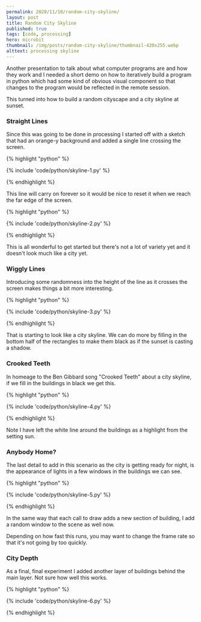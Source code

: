 ```yaml
---
permalink: 2020/11/10/random-city-skyline/
layout: post
title: Random City Skyline
published: true
tags: [code, processing]
hero: microbit
thumbnail: /img/posts/random-city-skyline/thumbnail-420x255.webp
alttext: processing skyline
---
```


Another presentation to talk about what computer programs are and how they work and I needed a short demo on how to iteratively build
a program in python which had some kind of obvious visual component so that changes to the program would be reflected in the remote session.

This turned into how to build a random cityscape and a city skyline at sunset.

### Straight Lines

Since this was going to be done in processing I started off with a sketch that had an orange-y background and added a single line crossing the
screen.

{% highlight "python" %}

{% include 'code/python/skyline-1.py' %}

{% endhighlight %}

This line will carry on forever so it would be nice to reset it when we reach the far edge of the screen.

{% highlight "python" %}

{% include 'code/python/skyline-2.py' %}

{% endhighlight %}

This is all wonderful to get started but there's not a lot of variety yet and it doesn't look much like a city yet.

### Wiggly Lines

Introducing some randomness into the height of the line as it crosses the screen makes things a bit more interesting.

{% highlight "python" %}

{% include 'code/python/skyline-3.py' %}

{% endhighlight %}

That is starting to look like a city skyline. We can do more by filling in the bottom half of the rectangles to make them
black as if the sunset is casting a shadow.

### Crooked Teeth

In homeage to the Ben Gibbard song "Crooked Teeth" about a city skyline, if we fill in the buildings in black we get this.

{% highlight "python" %}

{% include 'code/python/skyline-4.py' %}

{% endhighlight %}

Note I have left the white line around the buildings as a highlight from the setting sun.

### Anybody Home?

The last detail to add in this scenario as the city is getting ready for night, is the appearance of lights in a few windows in the
buildings we can see.

{% highlight "python" %}

{% include 'code/python/skyline-5.py' %}

{% endhighlight %}

In the same way that each call to draw adds a new section of building, I add a random window to the scene as well now.

Depending on how fast this runs, you may want to change the frame rate so that it's not going by too quickly.

### City Depth

As a final, final experiment I added another layer of buildings behind the main layer. Not sure how well this works.

{% highlight "python" %}

{% include 'code/python/skyline-6.py' %}

{% endhighlight %}
